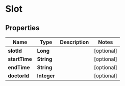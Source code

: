 
# Slot

## Properties
Name | Type | Description | Notes
------------ | ------------- | ------------- | -------------
**slotId** | **Long** |  |  [optional]
**startTime** | **String** |  |  [optional]
**endTime** | **String** |  |  [optional]
**doctorId** | **Integer** |  |  [optional]



